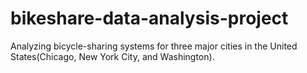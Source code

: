 # bikeshare-data-analysis-project
Analyzing bicycle-sharing systems for three major cities in the United States(Chicago, New York City, and Washington).
